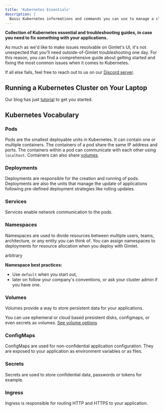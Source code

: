 ```yaml
---
title: 'Kubernetes Essentials'
description: |
  Basic Kubernetes informations and commands you can use to manage a cluster.
---
```


**Collection of Kubernetes essential and troubleshooting guides, in case you need to fix something with your applications.**

As much as we'd like to make issues resolvable on Gimlet's UI, it's not unexpected that you'll need outside-of-Gimlet troubleshooting one day. For this reason, you can find a comprehensive guide about getting started and fixing the most common issues when it comes to Kubernetes.

If all else fails, feel free to reach out to us on our [Discord server](https://discord.com/invite/ZwQDxPkYzE).

## Running a Kubernetes Cluster on Your Laptop 

Our blog has just [tutorial](/blog/running-kubernetes-on-your-laptop-with-k3d) to get you started.

## Kubernetes Vocabulary

### Pods

Pods are the smallest deployable units in Kubernetes. It can contain one or multiple containers. The containers of a pod share the same IP address and ports. The containers within a pod can communicate with each other using `localhost`. Containers can also share [volumes]().

### Deployments

Deployments are responsible for the creation and running of pods. Deployments are also the units that manage the update of applications following pre-defined deployment strategies like rolling updates.

### Services

Services enable network communication to the pods.

### Namespaces

Namespaces are used to divide resources between multiple users, teams, architecture, or any entity you can think of. You can assign namespaces to deployments for resource allocation when you deploy with Gimlet.

arbitrary

**Namespace best practices:**
- Use `default` when you start out,
- later on follow your company's conventions, or ask your cluster admin if you have one.

### Volumes

Volumes provide a way to store persistent data for your applications.

You can use ephemeral or cloud based presistent disks, configmaps, or even secrets as volumes.
[See volume options](/docs/deployment-settings/volumes)

### ConfigMaps

ConfigMaps are used for non-confidential application configuration. They are exposed to your application as environment variables or as files.

### Secrets

Secrets are used to store confidential data, passwords or tokens for example.

### Ingress

Ingress is responsible for routing HTTP and HTTPS to your application.
